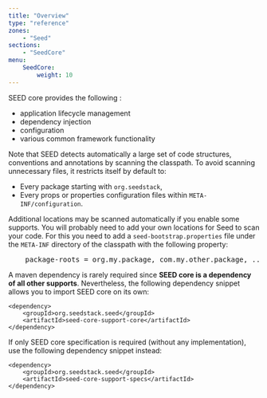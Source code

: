 ```yaml
---
title: "Overview"
type: "reference"
zones:
    - "Seed"
sections:
    - "SeedCore"
menu:
    SeedCore:
        weight: 10
---
```


SEED core provides the following :

* application lifecycle management
* dependency injection
* configuration
* various common framework functionality

<div class="callout callout-info">
Note that SEED detects automatically a large set of code structures, conventions and annotations by scanning the 
classpath. To avoid scanning unnecessary files, it restricts itself by default to:

<ul>
    <li>Every package starting with <code>org.seedstack</code>,</li>
    <li>Every props or properties configuration files within <code>META-INF/configuration</code>.</li>
</ul>

<p>Additional locations may be scanned automatically if you enable some supports. You will probably need to add your own 
locations for Seed to scan your code. For this you need to add a <code>seed-bootstrap.properties</code> file under the 
<code>META-INF</code> directory of the classpath with the following property:</p>

<pre>
    package-roots = org.my.package, com.my.other.package, ...
</pre>

</div>

A maven dependency is rarely required since **SEED core is a dependency of all other supports**. Nevertheless, the 
following dependency snippet allows you to import SEED core on its own:

    <dependency>
        <groupId>org.seedstack.seed</groupId>
        <artifactId>seed-core-support-core</artifactId>
    </dependency>

If only SEED core specification is required (without any implementation), use the following dependency snippet instead:

    <dependency>
        <groupId>org.seedstack.seed</groupId>
        <artifactId>seed-core-support-specs</artifactId>
    </dependency>
